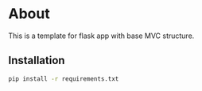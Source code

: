 # About

This is a template for flask app with base MVC structure.

## Installation

```bash
pip install -r requirements.txt
```

